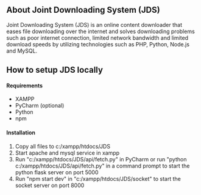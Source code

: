 ## About Joint Downloading System (JDS)
Joint Downloading System (JDS) is an online content downloader that eases file downloading over the internet and solves downloading problems such as poor internet connection, limited network bandwidth and limited download speeds by utilizing technologies such as PHP, Python, Node.js and MySQL.

## How to setup JDS locally
#### Requirements
* XAMPP
* PyCharm (optional)
* Python
* npm

#### Installation
1. Copy all files to c:/xampp/htdocs/JDS
2. Start apache and mysql service in xampp
3. Run "c:/xampp/htdocs/JDS/api/fetch.py" in PyCharm or run "python c:/xampp/htdocs/JDS/api/fetch.py" in a command prompt to start the python flask server on port 5000
4. Run "npm start dev" in "c:/xampp/htdocs/JDS/socket" to start the socket server on port 8000
